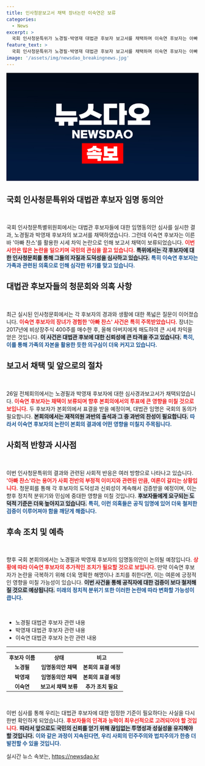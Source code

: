 ```yaml
---
title: 인사청문보고서 채택 장녀논란 이숙연은 보류
categories:
  - News
excerpt: >
  국회 인사청문특위가 노경필·박영재 대법관 후보자 보고서를 채택하며 이숙연 후보자는 아빠 찬스 논란으로 부결! 대법관 임명전, 이숙연 후보자 가족의 시세차익 의혹과 그의 해명은? 클릭하여 자세히 알아보세요!
feature_text: >
  국회 인사청문특위가 노경필·박영재 대법관 후보자 보고서를 채택하며 이숙연 후보자는 아빠 찬스 논란으로 부결! 대법관 임명전, 이숙연 후보자 가족의 시세차익 의혹과 그의 해명은? 클릭하여 자세히 알아보세요!
image: '/assets/img/newsdao_breakingnews.jpg'
---
```


<p><img src="/assets/img/newsdao_breakingnews.jpg" alt="bookingtag 속보" /></p>

<h2 data-ke-size="size26">국회 인사청문특위와 대법관 후보자 임명 동의안</h2>

<p data-ke-size="size16">&nbsp;</p>

<p>국회 인사청문특별위원회에서는 대법관 후보자들에 대한 임명동의안 심사를 실시한 결과, 노경필과 박영재 후보자의 보고서를 채택하였습니다. 그런데 이숙연 후보자는 이른바 '아빠 찬스'를 활용한 시세 차익 논란으로 인해 보고서 채택이 보류되었습니다. <b><span style="color: #ee2323;">이번 사안은 많은 논란을 일으키며 국민의 관심을 끌고 있습니다.</span></b> <b><span style="background-color: #21538527;">특위에서는 각 후보자에 대한 인사청문회를 통해 그들의 자질과 도덕성을 심사하고 있습니다.</span></b> <b><span style="color: #1a5490;">특히 이숙연 후보자는 가족과 관련된 의혹으로 인해 심각한 위기를 맞고 있습니다.</span></b></p>

<h2 data-ke-size="size26">대법관 후보자들의 청문회와 의혹 사항</h2>

<p data-ke-size="size16">&nbsp;</p>

<p>최근 실시된 인사청문회에서는 각 후보자의 경과와 생활에 대한 폭넓은 질문이 이어졌습니다. <b><span style="color: #ee2323;">이숙연 후보자의 장녀가 경험한 '아빠 찬스' 사건은 특히 주목받았습니다.</span></b> 장녀는 2017년에 비상장주식 400주를 매수한 후, 올해 아버지에게 매도하여 큰 시세 차익을 얻은 것입니다. <b><span style="background-color: #21538527;">이 사건은 대법관 후보에 대한 신뢰성에 큰 타격을 주고 있습니다.</span></b> <b><span style="color: #1a5490;">특히, 이를 통해 가족의 자본을 활용한 듯한 의구심이 더욱 커지고 있습니다.</span></b></p>

<h2 data-ke-size="size26">보고서 채택 및 앞으로의 절차</h2>

<p data-ke-size="size16">&nbsp;</p>

<p>26일 전체회의에서는 노경필과 박영재 후보자에 대한 심사경과보고서가 채택되었습니다. <b><span style="color: #ee2323;">이숙연 후보자는 채택이 보류되며 향후 본회의에서의 투표에 큰 영향을 미칠 것으로 보입니다.</span></b> 두 후보자가 본회의에서 표결을 받을 예정이며, 대법관 임명은 국회의 동의가 필요합니다. <b><span style="background-color: #21538527;">본회의에서는 재적의원 과반의 출석과 그 중 과반의 찬성이 필요합니다.</span></b> <b><span style="color: #1a5490;">따라서 이숙연 후보자의 논란이 본회의 결과에 어떤 영향을 미칠지 주목됩니다.</span></b></p>

<h2 data-ke-size="size26">사회적 반향과 시사점</h2>

<p data-ke-size="size16">&nbsp;</p>

<p>이번 인사청문특위의 결과와 관련된 사회적 반응은 여러 방향으로 나타나고 있습니다. <b><span style="color: #ee2323;">'아빠 찬스'라는 용어가 사회 전반의 부정적 이미지와 관련된 만큼, 여론이 갈리는 상황입니다.</span></b> 청문회를 통해 각 후보자의 도덕성과 신뢰성이 계속해서 검증받을 예정이며, 이는 향후 정치적 분위기와 민심에 중대한 영향을 미칠 것입니다. <b><span style="background-color: #21538527;">후보자들에게 요구되는 도덕적 기준은 더욱 높아지고 있습니다.</span></b> <b><span style="color: #1a5490;">특히, 이런 의혹들은 공직 임명에 있어 더욱 철저한 검증이 이루어져야 함을 깨닫게 해줍니다.</span></b></p>

<h2 data-ke-size="size26">후속 조치 및 예측</h2>

<p data-ke-size="size16">&nbsp;</p>

<p>향후 국회 본회의에서는 노경필과 박영재 후보자의 임명동의안이 논의될 예정입니다. <b><span style="color: #ee2323;">상황에 따라 이숙연 후보자의 추가적인 조치가 필요할 것으로 보입니다.</span></b> 만약 이숙연 후보자가 논란을 극복하기 위해 더욱 명확한 해명이나 조치를 취한다면, 이는 여론에 긍정적인 영향을 미칠 가능성이 있습니다. <b><span style="background-color: #21538527;">이번 사건을 통해 공직자에 대한 검증이 보다 철저해질 것으로 예상됩니다.</span></b> <b><span style="color: #1a5490;">미래의 정치적 분위기 또한 이러한 논란에 따라 변화할 가능성이 큽니다.</span></b></p>

<p data-ke-size="size16">&nbsp;</p>

<ul>
    <li>노경필 대법관 후보자 관련 내용</li>
    <li>박영재 대법관 후보자 관련 내용</li>
    <li>이숙연 대법관 후보자 논란 관련 내용</li>
</ul>

<hr>

<table style="width: 100%; border-collapse: collapse;">
    <tr>
        <td style="text-align: center; height: 17px;"><b>후보자 이름</b></td>
        <td style="text-align: center; height: 17px;"><b>상태</b></td>
        <td style="text-align: center; height: 17px;"><b>비고</b></td>
    </tr>
    <tr>
        <td style="text-align: center; height: 17px;"><b>노경필</b></td>
        <td style="text-align: center; height: 17px;"><b>임명동의안 채택</b></td>
        <td style="text-align: center; height: 17px;"><b>본회의 표결 예정</b></td>
    </tr>
    <tr>
        <td style="text-align: center; height: 17px;"><b>박영재</b></td>
        <td style="text-align: center; height: 17px;"><b>임명동의안 채택</b></td>
        <td style="text-align: center; height: 17px;"><b>본회의 표결 예정</b></td>
    </tr>
    <tr>
        <td style="text-align: center; height: 17px;"><b>이숙연</b></td>
        <td style="text-align: center; height: 17px;"><b>보고서 채택 보류</b></td>
        <td style="text-align: center; height: 17px;"><b>추가 조치 필요</b></td>
    </tr>
</table>

<p data-ke-size="size16">&nbsp;</p>

<p>이번 심사를 통해 우리는 대법관 후보자에 대한 엄정한 기준이 필요하다는 사실을 다시 한번 확인하게 되었습니다. <b><span style="color: #ee2323;">후보자들의 인격과 능력이 최우선적으로 고려되어야 할 것입니다.</span></b> <b><span style="background-color: #21538527;">따라서 앞으로도 국민의 신뢰를 얻기 위해 끊임없는 투명성과 성실성을 유지해야 할 것입니다.</span></b> <b><span style="color: #1a5490;">이와 같은 과정이 지속된다면, 우리 사회의 민주주의와 법치주의가 한층 더 발전할 수 있을 것입니다.</span></b></p>
실시간 뉴스 속보는, <a href="https://newsdao.kr" rel="dofollow">https://newsdao.kr</a>


